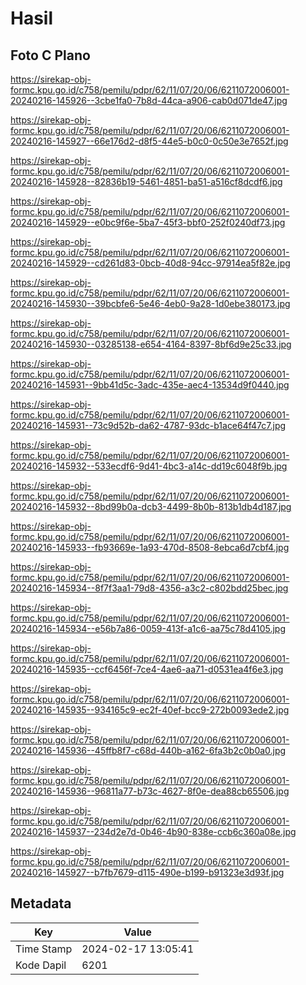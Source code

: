 # Hasil

## Foto C Plano

https://sirekap-obj-formc.kpu.go.id/c758/pemilu/pdpr/62/11/07/20/06/6211072006001-20240216-145926--3cbe1fa0-7b8d-44ca-a906-cab0d071de47.jpg

https://sirekap-obj-formc.kpu.go.id/c758/pemilu/pdpr/62/11/07/20/06/6211072006001-20240216-145927--66e176d2-d8f5-44e5-b0c0-0c50e3e7652f.jpg

https://sirekap-obj-formc.kpu.go.id/c758/pemilu/pdpr/62/11/07/20/06/6211072006001-20240216-145928--82836b19-5461-4851-ba51-a516cf8dcdf6.jpg

https://sirekap-obj-formc.kpu.go.id/c758/pemilu/pdpr/62/11/07/20/06/6211072006001-20240216-145929--e0bc9f6e-5ba7-45f3-bbf0-252f0240df73.jpg

https://sirekap-obj-formc.kpu.go.id/c758/pemilu/pdpr/62/11/07/20/06/6211072006001-20240216-145929--cd261d83-0bcb-40d8-94cc-97914ea5f82e.jpg

https://sirekap-obj-formc.kpu.go.id/c758/pemilu/pdpr/62/11/07/20/06/6211072006001-20240216-145930--39bcbfe6-5e46-4eb0-9a28-1d0ebe380173.jpg

https://sirekap-obj-formc.kpu.go.id/c758/pemilu/pdpr/62/11/07/20/06/6211072006001-20240216-145930--03285138-e654-4164-8397-8bf6d9e25c33.jpg

https://sirekap-obj-formc.kpu.go.id/c758/pemilu/pdpr/62/11/07/20/06/6211072006001-20240216-145931--9bb41d5c-3adc-435e-aec4-13534d9f0440.jpg

https://sirekap-obj-formc.kpu.go.id/c758/pemilu/pdpr/62/11/07/20/06/6211072006001-20240216-145931--73c9d52b-da62-4787-93dc-b1ace64f47c7.jpg

https://sirekap-obj-formc.kpu.go.id/c758/pemilu/pdpr/62/11/07/20/06/6211072006001-20240216-145932--533ecdf6-9d41-4bc3-a14c-dd19c6048f9b.jpg

https://sirekap-obj-formc.kpu.go.id/c758/pemilu/pdpr/62/11/07/20/06/6211072006001-20240216-145932--8bd99b0a-dcb3-4499-8b0b-813b1db4d187.jpg

https://sirekap-obj-formc.kpu.go.id/c758/pemilu/pdpr/62/11/07/20/06/6211072006001-20240216-145933--fb93669e-1a93-470d-8508-8ebca6d7cbf4.jpg

https://sirekap-obj-formc.kpu.go.id/c758/pemilu/pdpr/62/11/07/20/06/6211072006001-20240216-145934--8f7f3aa1-79d8-4356-a3c2-c802bdd25bec.jpg

https://sirekap-obj-formc.kpu.go.id/c758/pemilu/pdpr/62/11/07/20/06/6211072006001-20240216-145934--e56b7a86-0059-413f-a1c6-aa75c78d4105.jpg

https://sirekap-obj-formc.kpu.go.id/c758/pemilu/pdpr/62/11/07/20/06/6211072006001-20240216-145935--ccf6456f-7ce4-4ae6-aa71-d0531ea4f6e3.jpg

https://sirekap-obj-formc.kpu.go.id/c758/pemilu/pdpr/62/11/07/20/06/6211072006001-20240216-145935--934165c9-ec2f-40ef-bcc9-272b0093ede2.jpg

https://sirekap-obj-formc.kpu.go.id/c758/pemilu/pdpr/62/11/07/20/06/6211072006001-20240216-145936--45ffb8f7-c68d-440b-a162-6fa3b2c0b0a0.jpg

https://sirekap-obj-formc.kpu.go.id/c758/pemilu/pdpr/62/11/07/20/06/6211072006001-20240216-145936--96811a77-b73c-4627-8f0e-dea88cb65506.jpg

https://sirekap-obj-formc.kpu.go.id/c758/pemilu/pdpr/62/11/07/20/06/6211072006001-20240216-145937--234d2e7d-0b46-4b90-838e-ccb6c360a08e.jpg

https://sirekap-obj-formc.kpu.go.id/c758/pemilu/pdpr/62/11/07/20/06/6211072006001-20240216-145927--b7fb7679-d115-490e-b199-b91323e3d93f.jpg


## Metadata

| Key        | Value               |
| ---------- | ------------------- |
| Time Stamp | 2024-02-17 13:05:41 |
| Kode Dapil | 6201                |



